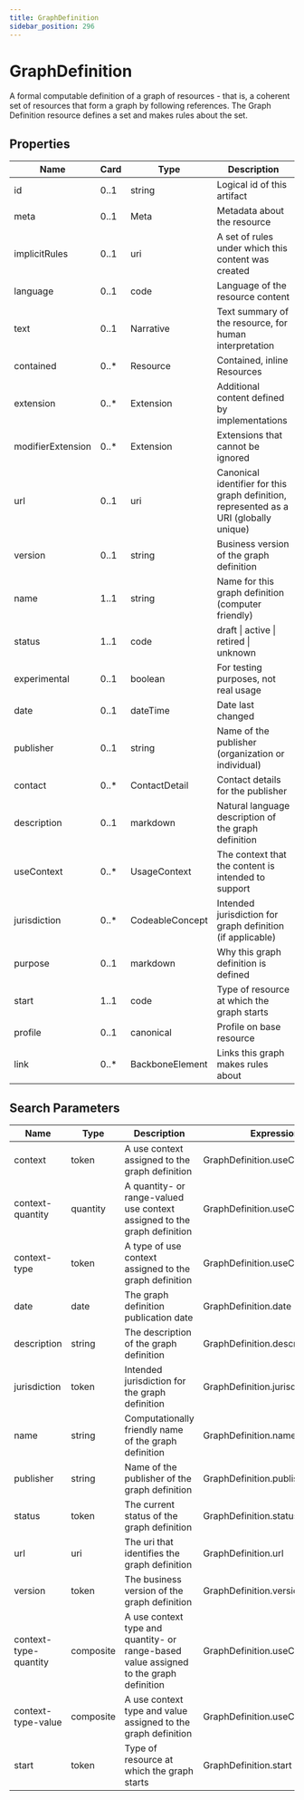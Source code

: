 ```yaml
---
title: GraphDefinition
sidebar_position: 296
---
```


# GraphDefinition

A formal computable definition of a graph of resources - that is, a coherent set of resources that form a graph by
  following references. The Graph Definition resource defines a set and makes rules about the set.

## Properties

| Name | Card | Type | Description |
| --- | --- | --- | --- |
| id | 0..1 | string | Logical id of this artifact
| meta | 0..1 | Meta | Metadata about the resource
| implicitRules | 0..1 | uri | A set of rules under which this content was created
| language | 0..1 | code | Language of the resource content
| text | 0..1 | Narrative | Text summary of the resource, for human interpretation
| contained | 0..* | Resource | Contained, inline Resources
| extension | 0..* | Extension | Additional content defined by implementations
| modifierExtension | 0..* | Extension | Extensions that cannot be ignored
| url | 0..1 | uri | Canonical identifier for this graph definition, represented as a URI (globally unique)
| version | 0..1 | string | Business version of the graph definition
| name | 1..1 | string | Name for this graph definition (computer friendly)
| status | 1..1 | code | draft \| active \| retired \| unknown
| experimental | 0..1 | boolean | For testing purposes, not real usage
| date | 0..1 | dateTime | Date last changed
| publisher | 0..1 | string | Name of the publisher (organization or individual)
| contact | 0..* | ContactDetail | Contact details for the publisher
| description | 0..1 | markdown | Natural language description of the graph definition
| useContext | 0..* | UsageContext | The context that the content is intended to support
| jurisdiction | 0..* | CodeableConcept | Intended jurisdiction for graph definition (if applicable)
| purpose | 0..1 | markdown | Why this graph definition is defined
| start | 1..1 | code | Type of resource at which the graph starts
| profile | 0..1 | canonical | Profile on base resource
| link | 0..* | BackboneElement | Links this graph makes rules about

## Search Parameters

| Name | Type | Description | Expression
| --- | --- | --- | --- |
| context | token | A use context assigned to the graph definition | GraphDefinition.useContext.value
| context-quantity | quantity | A quantity- or range-valued use context assigned to the graph definition | GraphDefinition.useContext.value
| context-type | token | A type of use context assigned to the graph definition | GraphDefinition.useContext.code
| date | date | The graph definition publication date | GraphDefinition.date
| description | string | The description of the graph definition | GraphDefinition.description
| jurisdiction | token | Intended jurisdiction for the graph definition | GraphDefinition.jurisdiction
| name | string | Computationally friendly name of the graph definition | GraphDefinition.name
| publisher | string | Name of the publisher of the graph definition | GraphDefinition.publisher
| status | token | The current status of the graph definition | GraphDefinition.status
| url | uri | The uri that identifies the graph definition | GraphDefinition.url
| version | token | The business version of the graph definition | GraphDefinition.version
| context-type-quantity | composite | A use context type and quantity- or range-based value assigned to the graph definition | GraphDefinition.useContext
| context-type-value | composite | A use context type and value assigned to the graph definition | GraphDefinition.useContext
| start | token | Type of resource at which the graph starts | GraphDefinition.start

